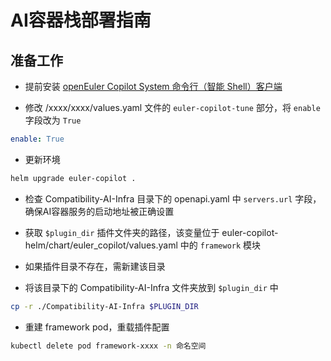 # AI容器栈部署指南

## 准备工作

+ 提前安装 [openEuler Copilot System 命令行（智能 Shell）客户端](../../../使用指南/命令行客户端/命令行助手使用指南.md)

+ 修改 /xxxx/xxxx/values.yaml 文件的 `euler-copilot-tune` 部分，将 `enable` 字段改为 `True`

```yaml
enable: True
```

+ 更新环境

```bash
helm upgrade euler-copilot .
```

+ 检查 Compatibility-AI-Infra 目录下的 openapi.yaml 中 `servers.url` 字段，确保AI容器服务的启动地址被正确设置

+ 获取 `$plugin_dir` 插件文件夹的路径，该变量位于 euler-copilot-helm/chart/euler_copilot/values.yaml 中的 `framework` 模块

+ 如果插件目录不存在，需新建该目录

+ 将该目录下的 Compatibility-AI-Infra 文件夹放到 `$plugin_dir` 中

```bash
cp -r ./Compatibility-AI-Infra $PLUGIN_DIR
```

+ 重建 framework pod，重载插件配置

```bash
kubectl delete pod framework-xxxx -n 命名空间
```
